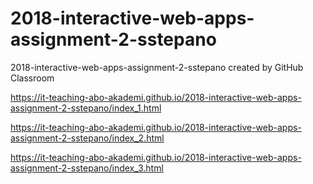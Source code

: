 # 2018-interactive-web-apps-assignment-2-sstepano
2018-interactive-web-apps-assignment-2-sstepano created by GitHub Classroom

https://it-teaching-abo-akademi.github.io/2018-interactive-web-apps-assignment-2-sstepano/index_1.html

https://it-teaching-abo-akademi.github.io/2018-interactive-web-apps-assignment-2-sstepano/index_2.html

https://it-teaching-abo-akademi.github.io/2018-interactive-web-apps-assignment-2-sstepano/index_3.html
